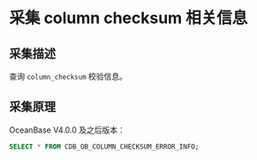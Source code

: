 # 采集 column checksum 相关信息

## 采集描述

查询 `column_checksum` 校验信息。

## 采集原理

OceanBase V4.0.0 及之后版本：

```sql
SELECT * FROM CDB_OB_COLUMN_CHECKSUM_ERROR_INFO;
```
